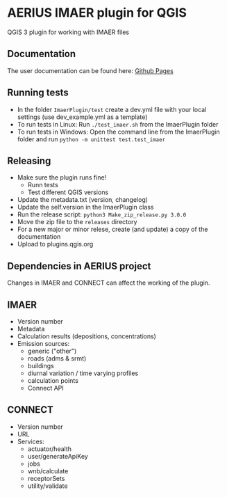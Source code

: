 # AERIUS IMAER plugin for QGIS

QGIS 3 plugin for working with IMAER files

## Documentation

The user documentation can be found here:
[Github Pages](http://opengeogroep.github.io/AERIUS-QGIS-plugins/)

## Running tests

* In the folder ```ImaerPlugin/test``` create a dev.yml file with your local settings (use dev_example.yml as a template)
* To run tests in Linux: Run ```./test_imaer.sh``` from the ImaerPlugin folder
* To run tests in Windows: Open the command line from the ImaerPlugin folder and run ```python -m unittest test.test_imaer```

## Releasing

* Make sure the plugin runs fine!
  * Runn tests
  * Test different QGIS versions
* Update the metadata.txt (version, changelog)
* Update the self.version in the ImaerPlugin class
* Run the release script: ```python3 Make_zip_release.py 3.0.0```
* Move the zip file to the ```releases``` directory
* For a new major or minor relese, create (and update) a copy of the documentation
* Upload to plugins.qgis.org

## Dependencies in AERIUS project

Changes in IMAER and CONNECT can affect the working of the plugin. 

## IMAER
* Version number
* Metadata
* Calculation results (depositions, concentrations)
* Emission sources:
  * generic ("other")
  * roads (adms & srmt)
  * buildings
  * diurnal variation / time varying profiles
  * calculation points
  * Connect API

## CONNECT
* Version number
* URL
* Services:
  * actuator/health
  * user/generateApiKey
  * jobs
  * wnb/calculate
  * receptorSets
  * utility/validate
